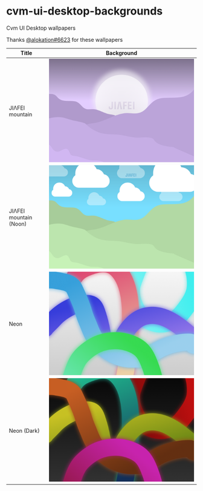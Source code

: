 # cvm-ui-desktop-backgrounds

Cvm UI Desktop wallpapers

Thanks [@alokation#6623](https://discord.com/users/418505024247824386) for these wallpapers

| Title                  | Background                                    |
| ---------------------- | --------------------------------------------- |
| JIΛFEI mountain        | ![Background](backgrounds/jia-mount.png)      |
| JIΛFEI mountain (Noon) | ![Background](backgrounds/jia-mount-noon.png) |
| Neon                   | ![Background](backgrounds/neon.png)           |
| Neon (Dark)            | ![Background](backgrounds/neon-dark.png)      |
